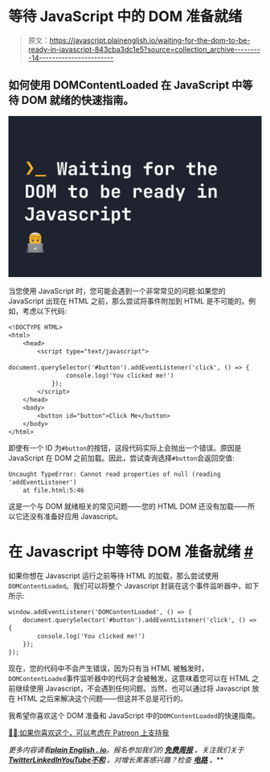# 等待 JavaScript 中的 DOM 准备就绪

> 原文：<https://javascript.plainenglish.io/waiting-for-the-dom-to-be-ready-in-javascript-843cba3dc1e5?source=collection_archive---------14----------------------->

## 如何使用 DOMContentLoaded 在 JavaScript 中等待 DOM 就绪的快速指南。

![](img/04c05b4689fa37ec0083436239d7e582.png)

当您使用 JavaScript 时，您可能会遇到一个非常常见的问题:如果您的 JavaScript 出现在 HTML 之前，那么尝试将事件附加到 HTML 是不可能的。例如，考虑以下代码:

```
<!DOCTYPE HTML>
<html>
    <head>
        <script type="text/javascript">
            document.querySelector('#button').addEventListener('click', () => {
                console.log('You clicked me!')
            });
        </script>
    </head>
    <body>
        <button id="button">Click Me</button>
    </body>
</html>
```

即使有一个 ID 为`#button`的按钮，这段代码实际上会抛出一个错误。原因是 JavaScript 在 DOM 之前加载。因此，尝试查询选择`#button`会返回空值:

```
Uncaught TypeError: Cannot read properties of null (reading 'addEventListener')
    at file.html:5:46
```

这是一个与 DOM 就绪相关的常见问题——您的 HTML DOM 还没有加载——所以它还没有准备好应用 Javascript。

# 在 Javascript 中等待 DOM 准备就绪 [#](https://fjolt.com/article/javascript-dom-ready#waiting-for-the-dom-to-be-ready-in-javascript)

如果你想在 Javascript 运行之前等待 HTML 的加载，那么尝试使用`DOMContentLoaded`。我们可以将整个 Javascript 封装在这个事件监听器中，如下所示:

```
window.addEventListener('DOMContentLoaded', () => {
    document.querySelector('#button').addEventListener('click', () => {
        console.log('You clicked me!')
    });
});
```

现在，您的代码中不会产生错误，因为只有当 HTML 被触发时，`DOMContentLoaded`事件监听器中的代码才会被触发。这意味着您可以在 HTML 之前继续使用 Javascript，不会遇到任何问题。当然，也可以通过将 Javascript 放在 HTML 之后来解决这个问题——但这并不总是可行的。

我希望你喜欢这个 DOM 准备和 JavaScript 中的`DOMContentLoaded`的快速指南。

[🙇‍♂️:如果你喜欢这个，可以考虑在 Patreon 上支持我](https://www.patreon.com/smpnjn?fan_landing=true)

*更多内容请看*[***plain English . io***](https://plainenglish.io/)*。报名参加我们的* [***免费周报***](http://newsletter.plainenglish.io/) *。关注我们关于*[***Twitter***](https://twitter.com/inPlainEngHQ)[***LinkedIn***](https://www.linkedin.com/company/inplainenglish/)*[***YouTube***](https://www.youtube.com/channel/UCtipWUghju290NWcn8jhyAw)*[***不和***](https://discord.gg/GtDtUAvyhW) *。对增长黑客感兴趣？检查* [***电路***](https://circuit.ooo/) *。***